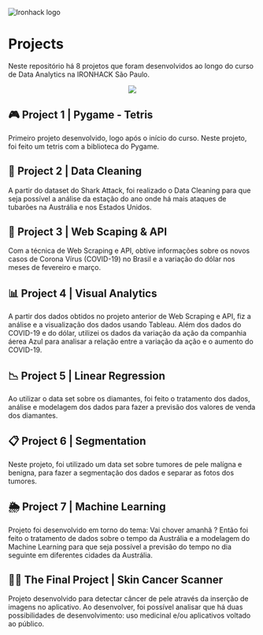 ![Ironhack logo](https://i.imgur.com/1QgrNNw.png)

# Projects
Neste repositório há 8 projetos que foram desenvolvidos ao longo do curso de Data Analytics na IRONHACK São Paulo.

<p align="center">
  <img src="https://media3.giphy.com/media/aQCCNezRpb9Hq/giphy.gif?cid=ecf05e4753ea79cda53e5f0a4ceb09357d016296be1655b4&rid=giphy.gif">
</p>

## 🎮 Project 1 | Pygame - Tetris
Primeiro projeto desenvolvido, logo após o início do curso. Neste projeto, foi feito um tetris com a biblioteca do Pygame. 

## 🧹 Project 2 | Data Cleaning 
A partir do dataset do Shark Attack, foi realizado o Data Cleaning para que seja possível a análise da estação do ano onde há mais ataques de tubarões na Austrália e nos Estados Unidos.

## 🔗 Project 3 | Web Scaping & API 
Com a técnica de Web Scraping e API, obtive informações sobre os novos casos de Corona Vírus (COVID-19) no Brasil e a variação do dólar nos meses de fevereiro e março.

## 📊 Project 4 | Visual Analytics 
A partir dos dados obtidos no projeto anterior de Web Scraping e API, fiz a análise e a visualização dos dados usando Tableau. Além dos dados do COVID-19 e do dólar, utilizei os dados da variação da ação da companhia áerea Azul para analisar a relação entre a variação da ação e o aumento do COVID-19.

## 📉 Project 5 | Linear Regression 
Ao utilizar o data set sobre os diamantes, foi feito o tratamento dos dados, análise e modelagem dos dados para fazer a previsão dos valores de venda dos diamantes.

## 📋 Project 6 | Segmentation 
Neste projeto, foi utilizado um data set sobre tumores de pele malígna e benigna, para fazer a segmentação dos dados e separar as fotos dos tumores. 

## 🌦️ Project 7 | Machine Learning 
Projeto foi desenvolvido em torno do tema: Vai chover amanhã ?
Então foi feito o tratamento de dados sobre o tempo da Austrália e a modelagem do Machine Learning para que seja possível a previsão do tempo no dia seguinte em diferentes cidades da Austrália. 
       
## 👩‍🔬 The Final Project | Skin Cancer Scanner 
Projeto desenvolvido para detectar câncer de pele através da inserção de imagens no aplicativo. Ao desenvolver, foi possível analisar que há duas possibilidades de desenvolvimento: uso medicinal e/ou aplicativos voltado ao público.

